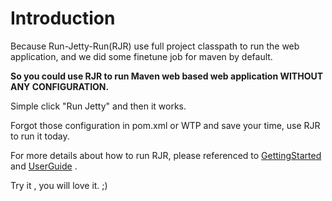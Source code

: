 # Introduction #

Because Run-Jetty-Run(RJR) use full project classpath to run the web application,
and we did some finetune job for maven by default.


**So you could use RJR to run Maven web based web application WITHOUT ANY CONFIGURATION.**

Simple click "Run Jetty" and then it works.


Forgot those configuration in pom.xml or WTP and save your time,
use RJR to run it today.


For more details about how to run RJR, please referenced to [GettingStarted](GettingStarted.md) and [UserGuide](UserGuide.md)  .


Try it , you will love it. ;)